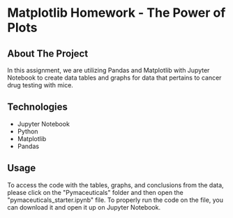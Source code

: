 # Matplotlib Homework - The Power of Plots

## About The Project
In this assignment, we are utilizing Pandas and Matplotlib with Jupyter Notebook to create data tables and graphs for data that pertains to cancer drug testing with mice.

## Technologies
* Jupyter Notebook
* Python
* Matplotlib
* Pandas

## Usage
To access the code with the tables, graphs, and conclusions from the data, please click on the "Pymaceuticals" folder and then open the "pymaceuticals_starter.ipynb" file. To properly run the code on the file, you can download it and open it up on Jupyter Notebook. 




